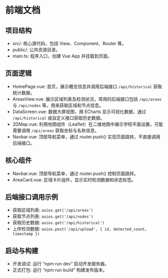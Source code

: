 # 前端文档

## 项目结构
- src/: 核心源代码，包括 View、Component、Router 等。
- public/: 公共资源目录。
- main.ts: 程序入口，创建 Vue App 并挂载到页面。

## 页面逻辑
- HomePage.vue: 首页，展示概览信息并调用后端接口 `/api/historical` 获取统计数据。
- AreasView.vue: 展示区域列表及检测状况，常用的后端接口包括 `/api/areas` 与 `/api/nodes` 等，用来获取区域和节点信息。
- DataScreen.vue: 数据大屏视图，用 ECharts 显示可视化数据，通过 `/api/historical` 或自定义接口获取历史数据。
- 2DMap.vue: 利用地图组件（Leaflet）在二维地图中展示学校平面设置，可能需要调用 `/api/areas` 获取坐标与名称信息。
- Navbar.vue: 顶部导航菜单，通过 router.push() 实现页面跳转，不直接调用后端接口。

## 核心组件
- Navbar.vue: 顶部导航菜单，通过 router.push() 控制页面跳转。
- AreaCard.vue: 区域卡片组件，显示实时检测数据和状态标签。

## 后端接口调用示例
- 获取区域列表: `axios.get('/api/areas')`
- 获取节点列表: `axios.get('/api/nodes')`
- 获取历史数据: `axios.get('/api/historical')`
- 上传检测数据: `axios.post('/api/upload', { id, detected_count, timestamp })`

## 启动与构建
- 开发调试: 运行 “npm run dev” 启动开发服务器。
- 正式打包: 运行 “npm run build” 构建发布版本。
